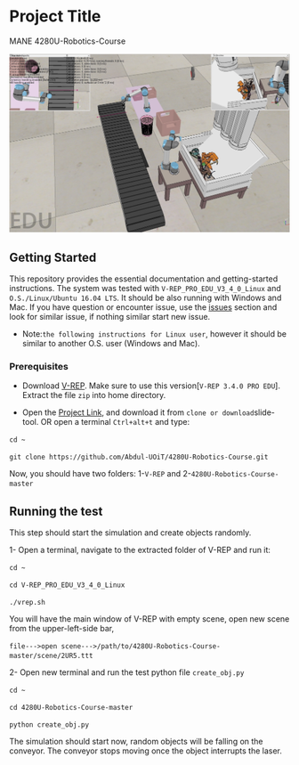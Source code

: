 # Project Title
MANE 4280U-Robotics-Course

![alt text](https://github.com/Abdul-UOiT/4280U-Robotics-Course/blob/master/pic5.jpg)

## Getting Started
This repository provides the essential documentation and getting-started instructions. The system was tested with ```V-REP_PRO_EDU_V3_4_0_Linux``` and ```O.S./Linux/Ubuntu 16.04 LTS```. It should be also running with Windows and Mac. If you have question or encounter issue, use the [issues](https://github.com/Abdul-UOiT/4280U-Robotics-Course/issues) section and look for similar issue, if nothing similar start new issue.

* Note:```the following instructions for Linux user```, however it should be similar to another O.S. user (Windows and Mac).

### Prerequisites


* Download [V-REP](http://www.coppeliarobotics.com/previousversions.html). Make sure to use this version[```V-REP 3.4.0 PRO EDU```]. Extract the file ```zip``` into home directory.


* Open the [Project Link](https://github.com/Abdul-UOiT/4280U-Robotics-Course.git), and download it from ```clone or download```slide-tool. OR open a terminal ```Ctrl+alt+t``` and type: 

```cd ~```


```git clone https://github.com/Abdul-UOiT/4280U-Robotics-Course.git```

Now, you should have two folders: 1-```V-REP``` and 2-```4280U-Robotics-Course-master```


## Running the test

This step should start the simulation and create objects randomly. 

1- Open a terminal, navigate to the extracted folder of V-REP and run it: 

```cd ~```

```cd V-REP_PRO_EDU_V3_4_0_Linux```

```./vrep.sh```


You will have the main window of V-REP with empty scene, open new scene from the upper-left-side bar, 

```file--->open scene--->/path/to/4280U-Robotics-Course-master/scene/2UR5.ttt```


2- Open new terminal and run the test python file ```create_obj.py```

```cd ~```

```cd 4280U-Robotics-Course-master```

```python create_obj.py```

The simulation should start now, random objects will be falling on the conveyor. The conveyor stops moving once the object interrupts the laser.


